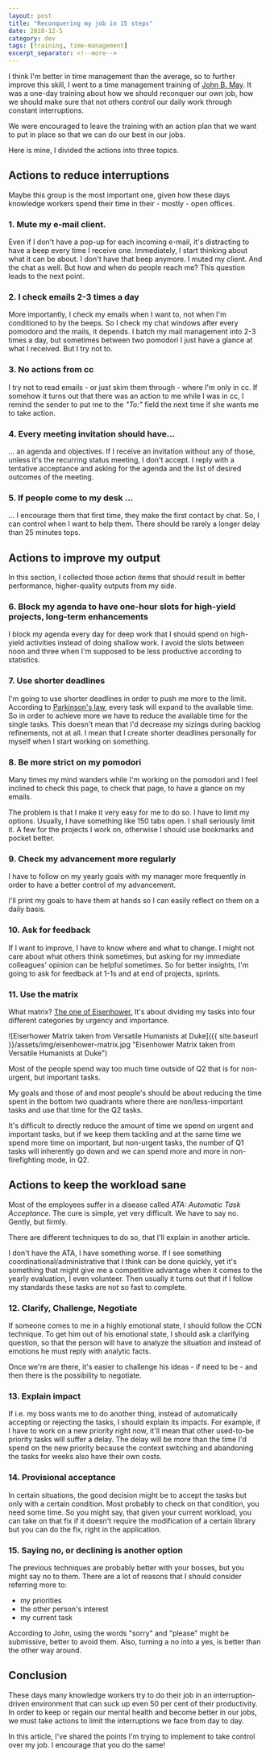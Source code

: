```yaml
---
layout: post
title: "Reconquering my job in 15 steps"
date: 2018-12-5
category: dev
tags: [training, time-management]
excerpt_separator: <!--more-->
---
```

I think I'm better in time management than the average, so to further improve this skill, I went to a time management training of [John B. May](https://www.linkedin.com/in/john-b-may-b7b6821/). It was a one-day training about how we should reconquer our own job, how we should make sure that not others control our daily work through constant interruptions.
<!--more-->

We were encouraged to leave the training with an action plan that we want to put in place so that we can do our best in our jobs.

Here is mine, I divided the actions into three topics.

## Actions to reduce interruptions

Maybe this group is the most important one, given how these days knowledge workers spend their time in their - mostly - open offices.

### 1. Mute my e-mail client. 

Even if I don't have a pop-up for each incoming e-mail, it's distracting to have a beep every time I receive one. Immediately, I start thinking about what it can be about. I don't have that beep anymore. I muted my client. And the chat as well. But how and when do people reach me? This question leads to the next point.

### 2. I check emails 2-3 times a day

More importantly, I check my emails when I want to, not when I'm conditioned to by the beeps. So I check my chat windows after every pomodoro and the mails, it depends. I batch my mail management into 2-3 times a day, but sometimes between two pomodori I just have a glance at what I received. But I try not to.


### 3. No actions from cc

I try not to read emails - or just skim them through - where I'm only in cc. If somehow it turns out that there was an action to me while I was in cc, I remind the sender to put me to the _"To:"_ field the next time if she wants me to take action.

### 4. Every meeting invitation should have...

... an agenda and objectives. If I receive an invitation without any of those, unless it's the recurring status meeting, I don't accept. I reply with a tentative acceptance and asking for the agenda and the list of desired outcomes of the meeting.

### 5. If people come to my desk ...

... I encourage them that first time, they make the first contact by chat. So, I can control when I want to help them. There should be rarely a longer delay than 25 minutes tops.


## Actions to improve my output

In this section, I collected those action items that should result in better performance, higher-quality outputs from my side.

### 6. Block my agenda to have one-hour slots for high-yield projects, long-term enhancements

I block my agenda every day for deep work that I should spend on high-yield activities instead of doing shallow work. I avoid the slots between noon and three when I'm supposed to be less productive according to statistics.

### 7. Use shorter deadlines

I'm going to use shorter deadlines in order to push me more to the limit. According to [Parkinson's law](https://en.wikipedia.org/wiki/Parkinson%27s_law), every task will expand to the available time. So in order to achieve more we have to reduce the available time for the single tasks. This doesn't mean that I'd decrease my sizings during backlog refinements, not at all. I mean that I create shorter deadlines personally for myself when I start working on something.

### 8. Be more strict on my pomodori

Many times my mind wanders while I'm working on the pomodori and I feel inclined to check this page, to check that page, to have a glance on my emails.

The problem is that I make it very easy for me to do so. I have to limit my options. Usually, I have something like 150 tabs open. I shall seriously limit it. A few for the projects I work on, otherwise I should use bookmarks and pocket better.

### 9. Check my advancement more regularly

I have to follow on my yearly goals with my manager more frequently in order to have a better control of my advancement.

I'll print my goals to have them at hands so I can easily reflect on them on a daily basis.

### 10. Ask for feedback

If I want to improve, I have to know where and what to change. I might not care about what others think sometimes, but asking for my immediate colleagues' opinion can be helpful sometimes. So for better insights, I'm going to ask for feedback at 1-1s and at end of projects, sprints.

### 11. Use the matrix
What matrix? [The one of Eisenhower.](https://www.eisenhower.me/eisenhower-matrix/) It's about dividing my tasks into four different categories by urgency and importance.

![Eiserhower Matrix taken from Versatile Humanists at Duke]({{ site.baseurl }}/assets/img/eisenhower-matrix.jpg "Eisenhower Matrix taken from Versatile Humanists at Duke")

Most of the people spend way too much time outside of Q2 that is for non-urgent, but important tasks.

My goals and those of and most people's should be about reducing the time spent in the bottom two quadrants where there are non/less-important tasks and use that time for the Q2 tasks.

It's difficult to directly reduce the amount of time we spend on urgent and important tasks, but if we keep them tackling and at the same time we spend more time on important, but non-urgent tasks, the number of Q1 tasks will inherently go down and we can spend more and more in non-firefighting mode, in Q2.

## Actions to keep the workload sane

Most of the employees suffer in a disease called _ATA: Automatic Task Acceptance_. The cure is simple, yet very difficult. We have to say no. Gently, but firmly.

There are different techniques to do so, that I'll explain in another article.

I don't have the ATA, I have something worse. If I see something coordinational/administrative that I think can be done quickly, yet it's something that might give me a competitive advantage when it comes to the yearly evaluation, I even volunteer. Then usually it turns out that if I follow my standards these tasks are not so fast to complete.

### 12. Clarify, Challenge, Negotiate 

If someone comes to me in a highly emotional state, I should follow the CCN technique. To get him out of his emotional state, I should ask a clarifying question, so that the person will have to analyze the situation and instead of emotions he must reply with analytic facts.

Once we're are there, it's easier to challenge his ideas - if need to be - and then there is the possibility to negotiate.

### 13. Explain impact

If i.e. my boss wants me to do another thing, instead of automatically accepting or rejecting the tasks, I should explain its impacts. For example, if I have to work on a new priority right now, it'll mean that other used-to-be priority tasks will suffer a delay. The delay will be more than the time I'd spend on the new priority because the context switching and abandoning the tasks for weeks also have their own costs.

### 14. Provisional acceptance

In certain situations, the good decision might be to accept the tasks but only with a certain condition. Most probably to check on that condition, you need some time. So you might say, that given your current workload, you can take on that fix if it doesn't require the modification of a certain library but you can do the fix, right in the application. 


### 15. Saying no, or declining is another option

The previous techniques are probably better with your bosses, but you might say no to them. There are a lot of reasons that I should consider referring more to:
- my priorities
- the other person's interest
- my current task

According to John, using the words "sorry" and "please" might be submissive, better to avoid them. Also, turning a no into a yes, is better than the other way around.

## Conclusion

These days many knowledge workers try to do their job in an interruption-driven environment that can suck up even 50 per cent of their productivity. In order to keep or regain our mental health and become better in our jobs, we must take actions to limit the interruptions we face from day to day.

In this article, I've shared the points I'm trying to implement to take control over my job. I encourage that you do the same!
